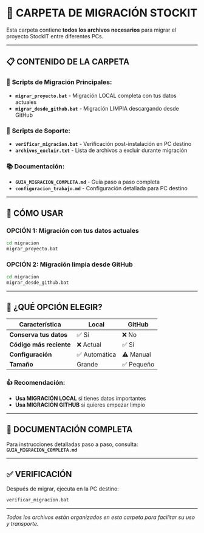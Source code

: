 # 📁 CARPETA DE MIGRACIÓN STOCKIT

Esta carpeta contiene **todos los archivos necesarios** para migrar el proyecto StockIT entre diferentes PCs.

---

## 📋 **CONTENIDO DE LA CARPETA**

### 🚀 **Scripts de Migración Principales:**
- **`migrar_proyecto.bat`** - Migración LOCAL completa con tus datos actuales
- **`migrar_desde_github.bat`** - Migración LIMPIA descargando desde GitHub

### 🔧 **Scripts de Soporte:**
- **`verificar_migracion.bat`** - Verificación post-instalación en PC destino
- **`archivos_excluir.txt`** - Lista de archivos a excluir durante migración

### 📚 **Documentación:**
- **`GUIA_MIGRACION_COMPLETA.md`** - Guía paso a paso completa
- **`configuracion_trabajo.md`** - Configuración detallada para PC destino

---

## 🎯 **CÓMO USAR**

### **OPCIÓN 1: Migración con tus datos actuales**
```cmd
cd migracion
migrar_proyecto.bat
```

### **OPCIÓN 2: Migración limpia desde GitHub**
```cmd
cd migracion
migrar_desde_github.bat
```

---

## 🤔 **¿QUÉ OPCIÓN ELEGIR?**

| Característica | Local | GitHub |
|---------------|-------|--------|
| **Conserva tus datos** | ✅ Sí | ❌ No |
| **Código más reciente** | ❌ Actual | ✅ Sí |
| **Configuración** | ✅ Automática | ⚠️ Manual |
| **Tamaño** | Grande | ✅ Pequeño |

### **👍 Recomendación:**
- **Usa MIGRACIÓN LOCAL** si tienes datos importantes
- **Usa MIGRACIÓN GITHUB** si quieres empezar limpio

---

## 📖 **DOCUMENTACIÓN COMPLETA**

Para instrucciones detalladas paso a paso, consulta:
**`GUIA_MIGRACION_COMPLETA.md`**

---

## ✅ **VERIFICACIÓN**

Después de migrar, ejecuta en la PC destino:
```cmd
verificar_migracion.bat
```

---

*Todos los archivos están organizados en esta carpeta para facilitar su uso y transporte.* 